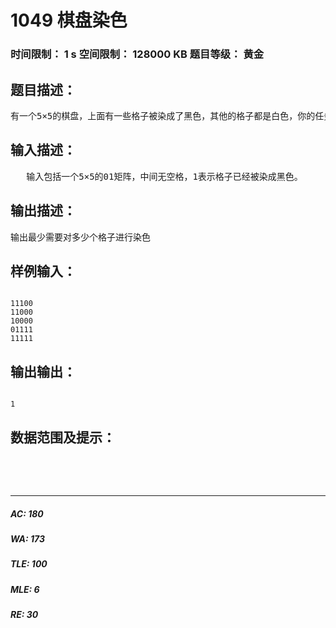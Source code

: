 # 1049 棋盘染色   
### 时间限制： 1 s     空间限制： 128000 KB     题目等级： 黄金  
## 题目描述：  

<pre>
有一个5×5的棋盘，上面有一些格子被染成了黑色，其他的格子都是白色，你的任务的对棋盘一些格子进行染色，使得所有的黑色格子能连成一块，并且你染色的格子数目要最少。读入一个初始棋盘的状态，输出最少需要对多少个格子进行染色，才能使得所有的黑色格子都连成一块。（注：连接是指上下左右四个方向，如果两个黑色格子只共有一个点，那么不算连接）
</pre>
  
  
## 输入描述：  

<pre>
   输入包括一个5×5的01矩阵，中间无空格，1表示格子已经被染成黑色。
</pre>
  
  
## 输出描述：  

<pre>
输出最少需要对多少个格子进行染色
</pre>
  
  
## 样例输入：  

<pre><code>
11100
11000
10000
01111
11111
</code></pre>
  
  
## 输出输出：  

<pre><code>
1
</code></pre>
  
  
## 数据范围及提示：  

<pre>

 

</pre>
  
  
***  

##### AC: 180  
##### WA: 173  
##### TLE: 100  
##### MLE: 6  
##### RE: 30  
